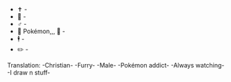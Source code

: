 - ✝️ -
- 🦊 -
- ♂️ -
- 💭 Pokémon,,, 💭 -
- 🕴️ -
- ✏️ -







Translation: 
-Christian-
-Furry-
-Male-
-Pokémon addict- 
-Always watching-
-I draw n stuff-
